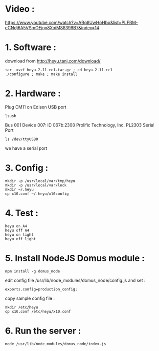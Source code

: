 # Video :
<https://www.youtube.com/watch?v=ABq8UwHoHbo&list=PLFBM-eCNdj6A5VSmOEjpn8XoiM88398B7&index=14>

# 1. Software :

download from http://heyu.tanj.com/download/
```
tar -xvzf heyu-2.11-rc1.tar.gz ; cd heyu-2.11-rc1
./configure ; make ; make install
```

# 2. Hardware :

Plug CM11 on Edison USB port
```
lsusb
```
Bus 001 Device 007: ID 067b:2303 Prolific Technology, Inc. PL2303 Serial Port
```
ls /dev/ttyUSB0
```
we have a serial port

# 3. Config :
```
mkdir -p /usr/local/var/tmp/heyu
mkdir -p /usr/local/var/lock
mkdir ~/.heyu
cp x10.conf ~/.heyu/x10config
```

# 4. Test :
```
heyu on A4
heyu off A4
heyu on light
heyu off light
```

# 5. Install NodeJS Domus module :
```
npm install -g domus_node
```
edit config file /usr/lib/node_modules/domus_node/config.js
and set :
```
exports.config=production_config;
```

copy sample config file :
```
mkdir /etc/heyu
cp x10.conf /etc/heyu/x10.conf
```

# 6. Run the server :
```
node /usr/lib/node_modules/domus_node/index.js
```
